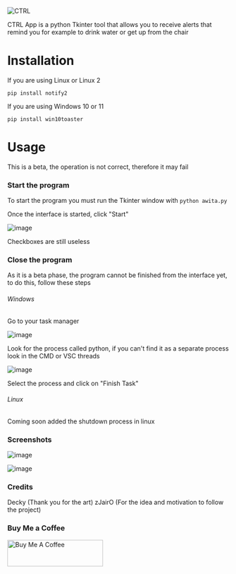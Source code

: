 ![CTRL](https://user-images.githubusercontent.com/85129357/138582981-1ccad591-7c8c-48e5-9e9b-53c8b9b8e62d.png)

CTRL App is a python Tkinter tool that allows you to receive alerts that remind you for example to drink water or get up from the chair

# Installation
If you are using Linux or Linux 2

`pip install notify2`

If you are using Windows 10 or 11

`pip install win10toaster`

# Usage

This is a beta, the operation is not correct, therefore it may fail

### Start the program

To start the program you must run the Tkinter window with
`python awita.py`

Once the interface is started, click "Start"

![image](https://user-images.githubusercontent.com/85129357/138583237-32c1418d-88db-483e-bda9-628bb2040b77.png)

Checkboxes are still useless

### Close the program

As it is a beta phase, the program cannot be finished from the interface yet, to do this, follow these steps

###### Windows

Go to your task manager

![image](https://user-images.githubusercontent.com/85129357/138583275-fc8b630c-8657-41cf-ad4d-e9c102d29d77.png)

Look for the process called python, if you can't find it as a separate process look in the CMD or VSC threads

![image](https://user-images.githubusercontent.com/85129357/138583331-616196d7-c84c-464d-af23-66ceed543210.png)

Select the process and click on "Finish Task"

###### Linux

Coming soon added the shutdown process in linux

### Screenshots

![image](https://user-images.githubusercontent.com/85129357/138583368-14f80036-a797-4748-84e5-6cc056ea00ee.png)

![image](https://user-images.githubusercontent.com/85129357/138583372-ecba3683-9b52-4f27-bf2c-72c6fff26e68.png)

### Credits

Decky (Thank you for the art)
zJairO (For the idea and motivation to follow the project)

### Buy Me a Coffee

<a href="https://www.buymeacoffee.com/jesusartz" target="_blank"><img src="https://cdn.buymeacoffee.com/buttons/v2/default-blue.png" alt="Buy Me A Coffee" style="height: 60px !important;width: 217px !important;" ></a>
